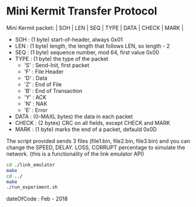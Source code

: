 # Mini Kermit Transfer Protocol

Mini Kermit packet:
| SOH  | LEN | SEQ | TYPE | DATA | CHECK | MARK |


- SOH : (1 byte) start-of-header, always 0x01
- LEN : (1 byte) length, the length that follows LEN, so length - 2
- SEQ : (1 byte) sequence number, mod 64, first value 0x00
- TYPE : (1 byte) the type of the packet
  - 'S' : Send-Init, first packet
  - 'F' : File Header
  - 'D' : Data
  - 'Z' : End of File
  - 'B' : End of Transaction
  - 'Y' : ACK
  - 'N' : NAK
  - 'E' : Error
- DATA : (0-MAXL bytes) the data in each packet
- CHECK : (2 bytes) CRC on all fields, except CHECK and MARK
- MARK : (1 byte) marks the end of a packet, defauld 0x0D

The script provided sends 3 files (file1.bin, file2.bin, file3.bin) and you can change the SPEED, DELAY. LOSS, CORRUPT percentage to simulate the network. (this is a functionality of the link emulator API)

```bash
cd ./link_emulator
make
cd ../
make
./run_experiment.sh
```
dateOfCode : Feb - 2018
